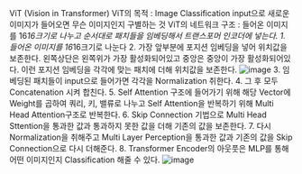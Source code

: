 ViT (Vision in Transformer)
ViT의 목적 : Image Classification
			 input으로 새로운 이미지가 들어오면 무슨 이미지인지 구별하는 것
ViT의 네트워크 구조 : 들어온 이미지를 16*16크기로 나누고 순서대로 패치들을 임베딩해서 트랜스포머 인코더에 넣는다.
					1. 들어온 이미지를 16*16크기로 나눈다
					2. 가장 앞부분에 포지션 임베딩을 넣어 위치값을 보존한다. 왼쪽상단은 왼쪽위가 가장 활성화되어있고 중앙은 중앙이 가장 활성화되어있다. 이런 포지션 임베딩을 각각에 맞는 패치에 더해 위치값을 보존한다.
					![image](https://github.com/Crswd38/ViT/assets/105415745/1572186e-6e6e-47ee-8539-aec09e17a005)
					3. 임베딩된 패치들이 input으로 들어가면 각각을 Normalization 취한다.
					4. 그 후 모두 Concatenation 시켜 합친다.
					5. Self Attention 구조에 들어가기 위해 해당 Vector에 Weight를 곱하여 쿼리, 키, 밸류로 나누고 Self Attention을 반복하기 위해 Multi Head Attention구조로 반복한다.
					6. Skip Connection 기법으로 Multi Head Sttention을 통과한 값과 통과하지 못한 값을 더해 기존의 값을 보존한다.
					7. 다시 Normalization을 취해주고 Multi Layer Perception을 통과한 값과 기존의 값을 Skip Connection으로 다시 더해준다.
					8. Transformer Encoder의 아웃풋은 MLP를 통해 어떤 이미지인지 Classification 해줄 수 있다.
					![image](https://github.com/Crswd38/ViT/assets/105415745/63f04632-270a-432e-818d-d35c283e1936)
